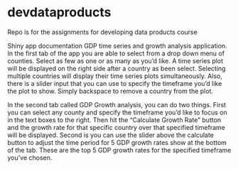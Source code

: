 # devdataproducts
Repo is for the assignments for developing data products course

Shiny app documentation
GDP time series and growth analysis application. 
In the first tab of the app you are able to select from a drop down menu of counties. Select as few as one or as many as you’d like. 
A time series plot will be displayed on the right side after a country as been select. 
Selecting multiple countries will display their time series plots simultaneously. 
Also, there is a slider input that you can use to specify the timeframe you’d like the plot to show. Simply backspace to remove a country from the plot. 

In the second tab called GDP Growth analysis, you can do two things. 
First you can select any county and specify the timeframe you’d like to focus on in the text boxes to the right. 
Then hit the “Calculate Growth Rate” button and the growth rate for that specific country over that specified timeframe will be displayed. 
Second is you can use the slider above the calculate button to adjust the time period for 5 GDP growth rates show at the bottom of the tab. 
These are the top 5 GDP growth rates for the specified timeframe you’ve chosen. 

